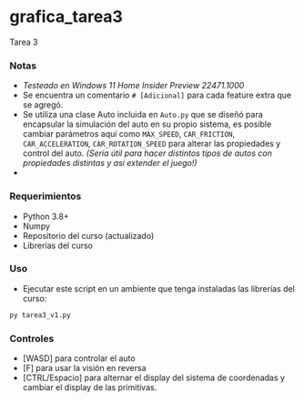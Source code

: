 # grafica_tarea3


Tarea 3 

### Notas
* _Testeado en Windows 11 Home Insider Preview 22471.1000_
* Se encuentra un comentario `# [Adicional]` para cada feature extra que se agregó.
* Se utiliza una clase Auto incluida en `Auto.py` que se diseñó para encapsular la simulación del auto en su propio sistema, es posible cambiar parámetros aquí como `MAX_SPEED`, `CAR_FRICTION`, `CAR_ACCELERATION`, `CAR_ROTATION_SPEED` para alterar las propiedades y control del auto. _(Sería útil para hacer distintos tipos de autos con propiedades distintas y así extender el juego!)_
* 
### Requerimientos

* Python 3.8+
* Numpy
* Repositorio del curso (actualizado)
* Librerías del curso
  
### Uso
* Ejecutar este script en un ambiente que tenga instaladas las librerías del curso:
```bash
py tarea3_v1.py
```
### Controles
* [WASD] para controlar el auto
* [F] para usar la visión en reversa
* [CTRL/Espacio] para alternar el display del sistema de coordenadas y cambiar el display de las primitivas.